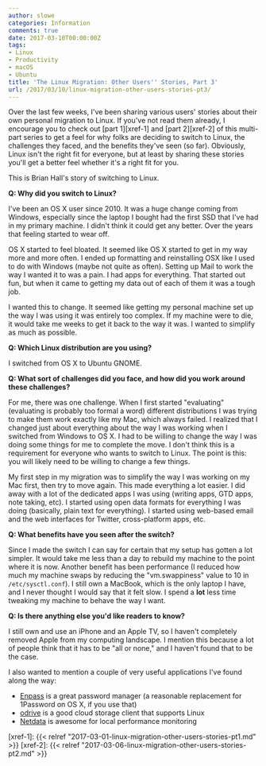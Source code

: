 ```yaml
---
author: slowe
categories: Information
comments: true
date: 2017-03-10T00:00:00Z
tags:
- Linux
- Productivity
- macOS
- Ubuntu
title: 'The Linux Migration: Other Users'' Stories, Part 3'
url: /2017/03/10/linux-migration-other-users-stories-pt3/
---
```


Over the last few weeks, I've been sharing various users' stories about their own personal migration to Linux. If you've not read them already, I encourage you to check out [part 1][xref-1] and [part 2][xref-2] of this multi-part series to get a feel for why folks are deciding to switch to Linux, the challenges they faced, and the benefits they've seen (so far). Obviously, Linux isn't the right fit for everyone, but at least by sharing these stories you'll get a better feel whether it's a right fit for you.

This is Brian Hall's story of switching to Linux.

**Q: Why did you switch to Linux?**

I've been an OS X user since 2010. It was a huge change coming from Windows, especially since the laptop I bought had the first SSD that I've had in my primary machine. I didn't think it could get any better. Over the years that feeling started to wear off.  

OS X started to feel bloated. It seemed like OS X started to get in my way more and more often. I ended up formatting and reinstalling OSX like I used to do with Windows (maybe not quite as often). Setting up Mail to work the way I wanted it to was a pain. I had apps for everything. That started out fun, but when it came to getting my data out of each of them it was a tough job.

I wanted this to change. It seemed like getting my personal machine set up the way I was using it was entirely too complex. If my machine were to die, it would take me weeks to get it back to the way it was. I wanted to simplify as much as possible.

**Q: Which Linux distribution are you using?**

I switched from OS X to Ubuntu GNOME.

**Q: What sort of challenges did you face, and how did you work around these challenges?**

For me, there was one challenge. When I first started "evaluating" (evaluating is probably too formal a word) different distributions I was trying to make them work exactly like my Mac, which always failed. I realized that I changed just about everything about the way I was working when I switched from Windows to OS X. I had to be willing to change the way I was doing some things for me to complete the move. I don't think this is a requirement for everyone who wants to switch to Linux. The point is this: you will likely need to be willing to change a few things.

My first step in my migration was to simplify the way I was working on my Mac first, then try to move again. This made everything a lot easier. I did away with a lot of the dedicated apps I was using (writing apps, GTD apps, note taking, etc). I started using open data formats for everything I was doing (basically, plain text for everything). I started using web-based email and the web interfaces for Twitter, cross-platform apps, etc.

**Q: What benefits have you seen after the switch?**

Since I made the switch I can say for certain that my setup has gotten a lot simpler. It would take me less than a day to rebuild my machine to the point where it is now. Another benefit has been performance (I reduced how much my machine swaps by reducing the "vm.swappiness" value to 10 in `/etc/sysctl.conf`). I still own a MacBook, which is the only laptop I have, and I never thought I would say that it felt slow. I spend a **lot** less time tweaking my machine to behave the way I want.

**Q: Is there anything else you'd like readers to know?**

I still own and use an iPhone and an Apple TV, so I haven't completely removed Apple from my computing landscape. I mention this because a lot of people think that it has to be "all or none," and I haven't found that to be the case.

I also wanted to mention a couple of very useful applications I've found along the way:

* [Enpass][link-3] is a great password manager (a reasonable replacement for 1Password on OS X, if you use that)
* [odrive][link-2] is a good cloud storage client that supports Linux
* [Netdata][link-1] is awesome for local performance monitoring

[link-1]: https://github.com/firehol/netdata
[link-2]: https://www.odrive.com
[link-3]: https://enpass.io
[xref-1]: {{< relref "2017-03-01-linux-migration-other-users-stories-pt1.md" >}}
[xref-2]: {{< relref "2017-03-06-linux-migration-other-users-stories-pt2.md" >}}

